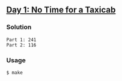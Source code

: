 ## [Day 1: No Time for a Taxicab](https://adventofcode.com/2016/day/1)

### Solution
```
Part 1: 241
Part 2: 116
```

### Usage
```
$ make
```
